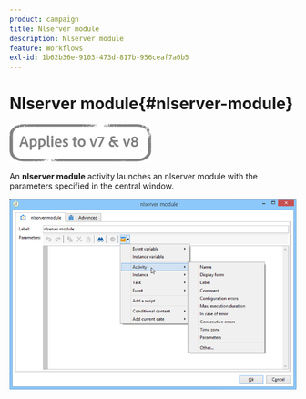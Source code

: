 ```yaml
---
product: campaign
title: Nlserver module
description: Nlserver module
feature: Workflows
exl-id: 1b62b36e-9103-473d-817b-956ceaf7a0b5
---
```

# Nlserver module{#nlserver-module}

![](../../assets/common.svg)

An **nlserver module** activity launches an nlserver module with the parameters specified in the central window.

![](assets/nlserver_module_edit.png)
